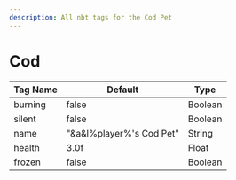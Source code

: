 ```yaml
---
description: All nbt tags for the Cod Pet
---
```



# Cod

| Tag Name     | Default                                                            | Type                                         |
| - | - | - |
| burning | false | Boolean |
| silent | false | Boolean |
| name | "&a&l%player%'s Cod Pet" | String |
| health | 3.0f | Float |
| frozen | false | Boolean |
